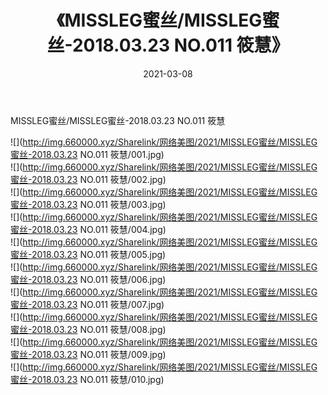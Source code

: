 ﻿---
layout: post
title:  《MISSLEG蜜丝/MISSLEG蜜丝-2018.03.23 NO.011 筱慧》
date:   2021-03-08
img: http://img.660000.xyz/Sharelink/网络美图/2021/MISSLEG蜜丝/MISSLEG蜜丝-2018.03.23 NO.011 筱慧/000.jpg
categories: [美女, 清纯, 唯美]
---

MISSLEG蜜丝/MISSLEG蜜丝-2018.03.23 NO.011 筱慧

 ![](http://img.660000.xyz/Sharelink/网络美图/2021/MISSLEG蜜丝/MISSLEG蜜丝-2018.03.23 NO.011 筱慧/001.jpg) <br>![](http://img.660000.xyz/Sharelink/网络美图/2021/MISSLEG蜜丝/MISSLEG蜜丝-2018.03.23 NO.011 筱慧/002.jpg) <br>![](http://img.660000.xyz/Sharelink/网络美图/2021/MISSLEG蜜丝/MISSLEG蜜丝-2018.03.23 NO.011 筱慧/003.jpg) <br>![](http://img.660000.xyz/Sharelink/网络美图/2021/MISSLEG蜜丝/MISSLEG蜜丝-2018.03.23 NO.011 筱慧/004.jpg) <br>![](http://img.660000.xyz/Sharelink/网络美图/2021/MISSLEG蜜丝/MISSLEG蜜丝-2018.03.23 NO.011 筱慧/005.jpg) <br>![](http://img.660000.xyz/Sharelink/网络美图/2021/MISSLEG蜜丝/MISSLEG蜜丝-2018.03.23 NO.011 筱慧/006.jpg) <br>![](http://img.660000.xyz/Sharelink/网络美图/2021/MISSLEG蜜丝/MISSLEG蜜丝-2018.03.23 NO.011 筱慧/007.jpg) <br>![](http://img.660000.xyz/Sharelink/网络美图/2021/MISSLEG蜜丝/MISSLEG蜜丝-2018.03.23 NO.011 筱慧/008.jpg) <br>![](http://img.660000.xyz/Sharelink/网络美图/2021/MISSLEG蜜丝/MISSLEG蜜丝-2018.03.23 NO.011 筱慧/009.jpg) <br>![](http://img.660000.xyz/Sharelink/网络美图/2021/MISSLEG蜜丝/MISSLEG蜜丝-2018.03.23 NO.011 筱慧/010.jpg) <br>